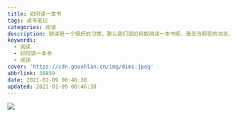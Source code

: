 ```yaml
---
title: 如何读一本书
tags: 读书笔记
categories: 阅读
description: 阅读是一个很好的习惯，那么我们该如何取阅读一本书呢，是走马观花的浏览，还是系统的阅读呢？系统的阅读有有助于我们对文章的理解和知识的掌握。
keywords:
  - 阅读
  - 如何读一本书
  - 阅读
cover: 'https://cdn.gooohlan.cn/img/dims.jpeg'
abbrlink: 38859
date: 2021-01-09 00:46:38
updated: 2021-01-09 00:46:38
---
```


![](https://cdn.gooohlan.cn/img/%E3%80%8A%E5%A6%82%E4%BD%95%E9%98%85%E8%AF%BB%E4%B8%80%E6%9C%AC%E4%B9%A6%E3%80%8B.svg)
